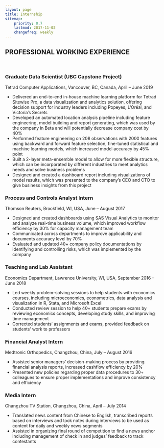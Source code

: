 ```yaml
---
layout: page
title: Internship
sitemap:
    priority: 0.7
    lastmod: 2017-11-02
    changefreq: weekly
---
```


## PROFESSIONAL WORKING EXPERIENCE

<br/>

### Graduate Data Scientist (UBC Capstone Project)
Tetrad Computer Applications, Vancouver, BC, Canada, April – June 2019 <br/>
-	Delivered an end-to-end in-house machine learning platform for Tetrad Sitewise Pro, a data visualization and analytics solution, offering decision support for industry leaders including Popeyes, L’Oréal, and Victoria’s Secrets
-	Developed an automated location analysis pipeline including feature engineering, model building and report generating, which was used by the company in Beta and will potentially decrease company cost by 40%
-	Performed feature engineering on 208 observations with 2000 features using backward and forward feature selection,  fine-tuned statistical and machine learning models, which increased model accuracy by 45% point
-	Built a 2-layer meta-ensemble model to allow for more flexible structure, which can be incorporated by different industries to meet analytics needs and solve business problems
-	Designed and created a dashboard report including visualizations of model results, which was presented to the company’s CEO and CTO to give business insights from this project


### Process and Controls Analyst Intern
Thomson Reuters, Brookfield, WI, USA, June – August 2017 <br/>
-	Designed and created dashboards using SAS Visual Analytics to monitor and analyze real-time business volume, which improved workflow efficiency by 30% for capacity management team
-	Communicated across departments to improve applicability and documents accuracy level by 70%
-	Evaluated and updated 40+ company policy documentations by identifying and controlling risks, which was implemented by the company

### Teaching and Lab Assistant
Economics Department, Lawrence University, WI, USA, September 2016 – June 2018 <br/>
-	Led weekly problem-solving sessions to help students with economics courses, including microeconomics, econometrics, data analysis and visualization in R, Stata, and Microsoft Excel
-	Conducted review session to help 40+ students prepare exams by reviewing economics concepts, developing study skills, and improving time management
-	Corrected students’ assignments and exams, provided feedback on students’ work to professors


### Financial Analyst Intern
Medtronic Orthopedics, Changzhou, China, July – August 2016 <br/>
-	Assisted senior managers’ decision-making process by providing financial analysis reports, increased cashflow efficiency by 20%
-	Presented new policies regarding proper data procedures to 30+ colleagues to ensure proper implementations and improve consistency and efficiency

### Media Intern
Changzhou TV Station, Changzhou, China, April – July 2014 <br/>
-	Translated news content from Chinese to English, transcribed reports based on interviews and took notes during interviews to be used as content for daily and weekly news segments
-	Assisted in organizing final round of competition to find a news anchor including management of check in and judges’ feedback to track contestants
